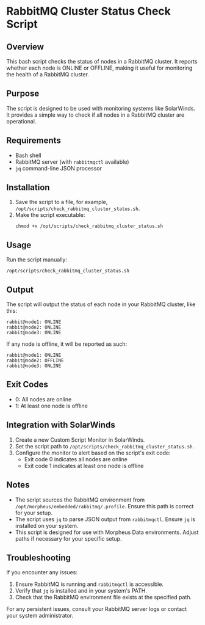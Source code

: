 # RabbitMQ Cluster Status Check Script

## Overview

This bash script checks the status of nodes in a RabbitMQ cluster. It reports whether each node is ONLINE or OFFLINE, making it useful for monitoring the health of a RabbitMQ cluster.

## Purpose

The script is designed to be used with monitoring systems like SolarWinds. It provides a simple way to check if all nodes in a RabbitMQ cluster are operational.

## Requirements

- Bash shell
- RabbitMQ server (with `rabbitmqctl` available)
- `jq` command-line JSON processor

## Installation

1. Save the script to a file, for example, `/opt/scripts/check_rabbitmq_cluster_status.sh`.
2. Make the script executable:
   ```
   chmod +x /opt/scripts/check_rabbitmq_cluster_status.sh
   ```

## Usage

Run the script manually:

```
/opt/scripts/check_rabbitmq_cluster_status.sh
```

## Output

The script will output the status of each node in your RabbitMQ cluster, like this:

```
rabbit@node1: ONLINE
rabbit@node2: ONLINE
rabbit@node3: ONLINE
```

If any node is offline, it will be reported as such:

```
rabbit@node1: ONLINE
rabbit@node2: OFFLINE
rabbit@node3: ONLINE
```

## Exit Codes

- 0: All nodes are online
- 1: At least one node is offline

## Integration with SolarWinds

1. Create a new Custom Script Monitor in SolarWinds.
2. Set the script path to `/opt/scripts/check_rabbitmq_cluster_status.sh`.
3. Configure the monitor to alert based on the script's exit code:
   - Exit code 0 indicates all nodes are online
   - Exit code 1 indicates at least one node is offline

## Notes

- The script sources the RabbitMQ environment from `/opt/morpheus/embedded/rabbitmq/.profile`. Ensure this path is correct for your setup.
- The script uses `jq` to parse JSON output from `rabbitmqctl`. Ensure `jq` is installed on your system.
- This script is designed for use with Morpheus Data environments. Adjust paths if necessary for your specific setup.

## Troubleshooting

If you encounter any issues:

1. Ensure RabbitMQ is running and `rabbitmqctl` is accessible.
2. Verify that `jq` is installed and in your system's PATH.
3. Check that the RabbitMQ environment file exists at the specified path.

For any persistent issues, consult your RabbitMQ server logs or contact your system administrator.
